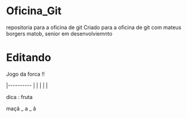 # Oficina_Git
repositoria para a oficina de git
Criado para a oficina de git com mateus borgers matob, senior em desenvolviemnto 



# Editando
Jogo da forca !!

|----------
|         |
|
|
|


dica : fruta

maçã
_ a _ ã